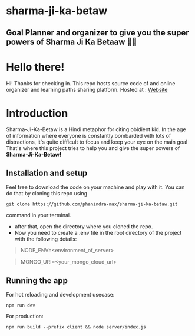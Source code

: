 # sharma-ji-ka-betaw

## Goal Planner and organizer to give you the super powers of Sharma Ji Ka Betaaw 🏋️‍♂️

# Hello there!

Hi! Thanks for checking in. This repo hosts source code of and online organizer and learning paths sharing platform. Hosted at : [Website](https://sharma-ji-ka-beta.herokuapp.com/)

# Introduction

Sharma-Ji-Ka-Betaw is a Hindi metaphor for citing obidient kid. In the age of information where everyone is constantly bombarded with lots of distractions, it's quite difficult to focus and keep your eye on the main goal That's where this project tries to help you and give the super powers of **Sharma-Ji-Ka-Betaw!**

## Installation and setup

Feel free to download the code on your machine and play with it. You can do that by cloning this repo using

`git clone https://github.com/phanindra-max/sharma-ji-ka-betaw.git`

command in your terminal.

- after that, open the directory where you cloned the repo.
- Now you need to create a .env file in the root directory of the project with the following details:

> NODE_ENV=<environment_of_server>

> MONGO_URI=<your_mongo_cloud_url>

## Running the app

For hot reloading and development usecase:

    npm run dev

For production:

    npm run build --prefix client && node server/index.js
